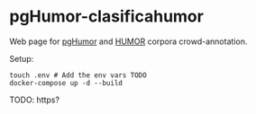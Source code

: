 # pgHumor-clasificahumor

Web page for [pgHumor](TODO) and [HUMOR](TODO) corpora crowd-annotation.

Setup:

```shell
touch .env # Add the env vars TODO
docker-compose up -d --build
```

TODO: https?
